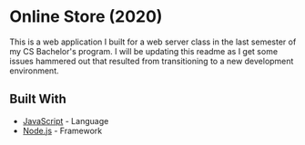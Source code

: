 # Online Store (2020)

This is a web application I built for a web server class in the last semester of my CS Bachelor's program. I will be updating this readme as I get some issues hammered out that resulted from transitioning to a new development environment.

## Built With

* [JavaScript](https://developer.mozilla.org/en-US/docs/Web/JavaScript) - Language
* [Node.js](https://nodejs.org/en/docs/) - Framework
<br/>

